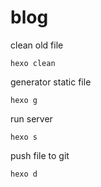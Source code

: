 # blog

clean old file
````
hexo clean
````
generator static file
````
hexo g
````
run server
````
hexo s
````
push file to git
````
hexo d
````

